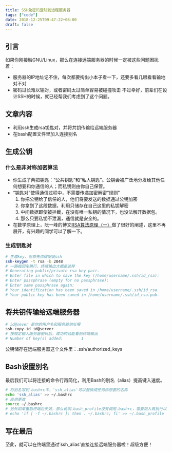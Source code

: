 ```yaml
---
title: SSH免密码登陆到远程服务器
tags: ["code"]
date: 2018-12-25T09:47:22+08:00
draft: false
---
```


## 引言

如果你刚接触GNU/Linux，那么在连接远端服务器的时候一定被这些问题困扰着：
- 服务器的IP地址记不住，每次都要掏出小本子看一下，还要多看几眼看看输地对不对
- 密码过长难以输对，或者密码太过简单容易被碰撞攻击
不过幸好，前辈们在设计SSH的时候，就已经帮我们考虑到了这个问题。

## 文章内容

* 利用ssh生成rsa钥匙对，并将共钥传输给远端服务器
* 在bash配置文件里加入连接别名

## 生成公钥

### 什么是非对称加密算法

- 你生成了两把钥匙：“公共钥匙”和“私人钥匙”。公钥会被广泛地分发给其他任何想要和你通信的人；而私钥则由你自己保管。
- “钥匙对”使得通信过程中，不需要传递加密解密“规则”
	1. 你把公钥给了信任的人，他们将要发送的数据通过公钥加密
	2. 你拿到了这段数据，利用只储存在自己这里的私钥解密
	3. 中间数据即使被拦截，在没有唯一私钥的情况下，也没法解开数据包。
	4. 那么只要私钥不泄漏，通信就是安全的。
- 在数学原理上，阮一峰的博文[RSA算法原理（一）](http://www.ruanyifeng.com/blog/2013/06/rsa_algorithm_part_one.html)做了很好的阐述，这里不再展开，有兴趣的同学可以了解一下。

### 生成钥匙对

``` bash
# 生成key，但首先你得安装ssh
ssh-keygen -t rsa -b 2048
# 一路按回车换行，终端输出大概是这样
# Generating public/private rsa key pair.
# Enter file in which to save the key (/home/username/.ssh/id_rsa): 
# Enter passphrase (empty for no passphrase): 
# Enter same passphrase again: 
# Your identification has been saved in /home/username/.ssh/id_rsa.
# Your public key has been saved in /home/username/.ssh/id_rsa.pub.
```

## 将共钥传输给远端服务器

``` bash
# id@sever 是你的用户名和服务器地址喔
ssh-copy-id id@server
# 按规定输入服务器密码后，成功的话能看到终端输出
# Number of key(s) added:        1
```
公钥储存在远端服务器这个文件里：.ssh/authorized_keys

## Bash设置别名

最后我们可以将连接的命令行再简化，利用Bash的别名（alias）提高键入速度。

``` bash
# 将别名写到.bashrc中，'ssh_alias'可以替换成任何你想要的名称
echo 'ssh_alias' >> ~/.bashrc
# 应用更改
source ~/.bashrc
# 另外如果重启终端后失效，那么说明.bash_profile没有调用.bashrc，需要加入再执行以下命令
# echo 'if [ -f ~/.bashrc ]; then . ~/.bashrc; fi' >> ~/.bash_profile
```

## 写在最后

至此，就可以在终端里通过’ssh_alias’直接连接远端服务器啦！超级方便！
